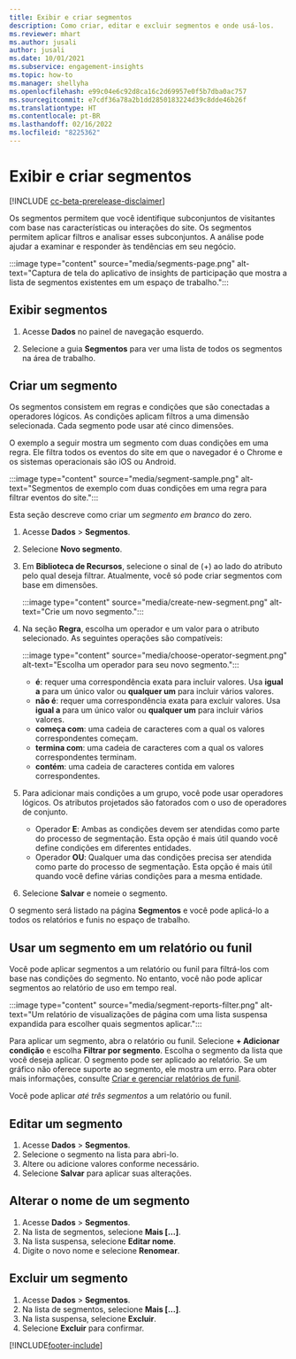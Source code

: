 ```yaml
---
title: Exibir e criar segmentos
description: Como criar, editar e excluir segmentos e onde usá-los.
ms.reviewer: mhart
ms.author: jusali
author: jusali
ms.date: 10/01/2021
ms.subservice: engagement-insights
ms.topic: how-to
ms.manager: shellyha
ms.openlocfilehash: e99c04e6c92d8ca16c2d69957e0f5b7dba0ac757
ms.sourcegitcommit: e7cdf36a78a2b1dd2850183224d39c8dde46b26f
ms.translationtype: HT
ms.contentlocale: pt-BR
ms.lasthandoff: 02/16/2022
ms.locfileid: "8225362"
---
```

# <a name="view-and-create-segments"></a>Exibir e criar segmentos

[!INCLUDE [cc-beta-prerelease-disclaimer](includes/cc-beta-prerelease-disclaimer.md)]

Os segmentos permitem que você identifique subconjuntos de visitantes com base nas características ou interações do site. Os segmentos permitem aplicar filtros e analisar esses subconjuntos. A análise pode ajudar a examinar e responder às tendências em seu negócio. 

:::image type="content" source="media/segments-page.png" alt-text="Captura de tela do aplicativo de insights de participação que mostra a lista de segmentos existentes em um espaço de trabalho.":::

## <a name="view-segments"></a>Exibir segmentos

1. Acesse **Dados** no painel de navegação esquerdo. 

1. Selecione a guia **Segmentos** para ver uma lista de todos os segmentos na área de trabalho. 

## <a name="create-a-segment"></a>Criar um segmento

Os segmentos consistem em regras e condições que são conectadas a operadores lógicos. As condições aplicam filtros a uma dimensão selecionada. Cada segmento pode usar até cinco dimensões.

O exemplo a seguir mostra um segmento com duas condições em uma regra. Ele filtra todos os eventos do site em que o navegador é o Chrome e os sistemas operacionais são iOS ou Android.

:::image type="content" source="media/segment-sample.png" alt-text="Segmentos de exemplo com duas condições em uma regra para filtrar eventos do site.":::

Esta seção descreve como criar um *segmento em branco* do zero.

1. Acesse **Dados** > **Segmentos**.

1. Selecione **Novo segmento**.

1. Em **Biblioteca de Recursos**, selecione o sinal de (+) ao lado do atributo pelo qual deseja filtrar. Atualmente, você só pode criar segmentos com base em dimensões.

   :::image type="content" source="media/create-new-segment.png" alt-text="Crie um novo segmento.":::

1. Na seção **Regra**, escolha um operador e um valor para o atributo selecionado. As seguintes operações são compatíveis:

   :::image type="content" source="media/choose-operator-segment.png" alt-text="Escolha um operador para seu novo segmento.":::

   - **é**: requer uma correspondência exata para incluir valores. Usa **igual a** para um único valor ou **qualquer um** para incluir vários valores.
   - **não é**: requer uma correspondência exata para excluir valores. Usa **igual a** para um único valor ou **qualquer um** para incluir vários valores.
   - **começa com**: uma cadeia de caracteres com a qual os valores correspondentes começam.
   - **termina com**: uma cadeia de caracteres com a qual os valores correspondentes terminam.
   - **contém**: uma cadeia de caracteres contida em valores correspondentes.

1. Para adicionar mais condições a um grupo, você pode usar operadores lógicos. Os atributos projetados são fatorados com o uso de operadores de conjunto.
   - Operador **E**: Ambas as condições devem ser atendidas como parte do processo de segmentação. Esta opção é mais útil quando você define condições em diferentes entidades.
   - Operador **OU**: Qualquer uma das condições precisa ser atendida como parte do processo de segmentação. Esta opção é mais útil quando você define várias condições para a mesma entidade.

1. Selecione **Salvar** e nomeie o segmento. 

O segmento será listado na página **Segmentos** e você pode aplicá-lo a todos os relatórios e funis no espaço de trabalho.

## <a name="use-a-segment-in-a-report-or-funnel"></a>Usar um segmento em um relatório ou funil

Você pode aplicar segmentos a um relatório ou funil para filtrá-los com base nas condições do segmento. No entanto, você não pode aplicar segmentos ao relatório de uso em tempo real.

:::image type="content" source="media/segment-reports-filter.png" alt-text="Um relatório de visualizações de página com uma lista suspensa expandida para escolher quais segmentos aplicar.":::

Para aplicar um segmento, abra o relatório ou funil. Selecione **+ Adicionar condição** e escolha **Filtrar por segmento**. Escolha o segmento da lista que você deseja aplicar. O segmento pode ser aplicado ao relatório. Se um gráfico não oferece suporte ao segmento, ele mostra um erro. Para obter mais informações, consulte [Criar e gerenciar relatórios de funil](funnel-reports.md).
 
Você pode aplicar *até três segmentos* a um relatório ou funil.

## <a name="edit-a-segment"></a>Editar um segmento

1. Acesse **Dados** > **Segmentos**.
1. Selecione o segmento na lista para abri-lo. 
1. Altere ou adicione valores conforme necessário.
1. Selecione **Salvar** para aplicar suas alterações.

## <a name="change-the-name-of-a-segment"></a>Alterar o nome de um segmento

1. Acesse **Dados** > **Segmentos**.
1. Na lista de segmentos, selecione **Mais [...]**. 
1. Na lista suspensa, selecione **Editar nome**.
1. Digite o novo nome e selecione **Renomear**.

## <a name="delete-a-segment"></a>Excluir um segmento

1. Acesse **Dados** > **Segmentos**.
1. Na lista de segmentos, selecione **Mais [...]**. 
1. Na lista suspensa, selecione **Excluir**.
1. Selecione **Excluir** para confirmar.



[!INCLUDE[footer-include](../includes/footer-banner.md)]

